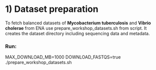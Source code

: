 # 1) Dataset preparation
To fetch balanced datasets of **Mycobacterium tuberculosis** and **Vibrio cholerae** from ENA use prepare_workshop_datasets.sh from script. It creates the dataset directory including sequencing data and metadata.
### Run:
MAX_DOWNLOAD_MB=1000 DOWNLOAD_FASTQS=true ./prepare_workshop_datasets.sh
